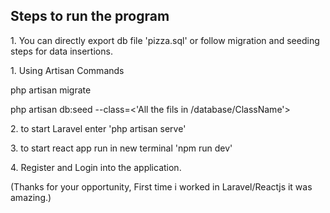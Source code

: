 <h2>Steps to run the program</h2>
<p>1. You can directly export db file 'pizza.sql' or follow migration and seeding steps for data insertions.</p>
<p>1. Using Artisan Commands</p>
<p>php artisan migrate</p>
<p>php artisan db:seed --class=<'All the fils in /database/ClassName'></p>
<p>2. to start Laravel enter 'php artisan serve'</p>
<p>3. to start react app run in new terminal 'npm run dev'</p>
<p>4. Register and Login into the application.</p>

<p>(Thanks for your opportunity, First time i worked in Laravel/Reactjs it was amazing.)</p>